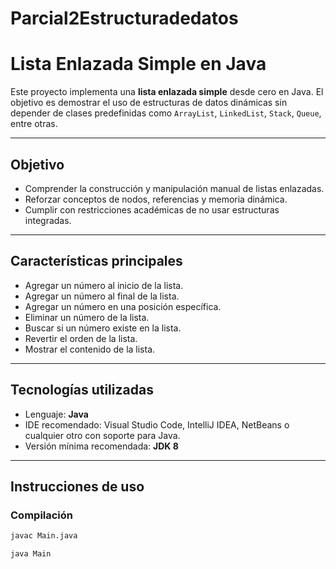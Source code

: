 # Parcial2Estructuradedatos
# Lista Enlazada Simple en Java

Este proyecto implementa una **lista enlazada simple** desde cero en Java. El objetivo es demostrar el uso de estructuras de datos dinámicas sin depender de clases predefinidas como `ArrayList`, `LinkedList`, `Stack`, `Queue`, entre otras.

---

## Objetivo

- Comprender la construcción y manipulación manual de listas enlazadas.
- Reforzar conceptos de nodos, referencias y memoria dinámica.
- Cumplir con restricciones académicas de no usar estructuras integradas.

---

## Características principales

-  Agregar un número al inicio de la lista.
-  Agregar un número al final de la lista.
-  Agregar un número en una posición específica.
-  Eliminar un número de la lista.
-  Buscar si un número existe en la lista.
-  Revertir el orden de la lista.
-  Mostrar el contenido de la lista.

---

## Tecnologías utilizadas

- Lenguaje: **Java**
- IDE recomendado: Visual Studio Code, IntelliJ IDEA, NetBeans o cualquier otro con soporte para Java.
- Versión mínima recomendada: **JDK 8**

---

##  Instrucciones de uso

### Compilación

```bash
javac Main.java

java Main
